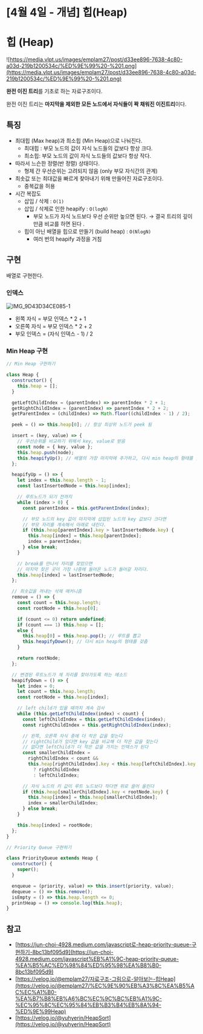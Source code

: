 # [4월 4일 - 개념] 힙(Heap)

# 힙 (Heap)

![https://media.vlpt.us/images/emplam27/post/d33ee896-7638-4c80-a03d-219b1200534c/%ED%9E%99%20-%201.png](https://media.vlpt.us/images/emplam27/post/d33ee896-7638-4c80-a03d-219b1200534c/%ED%9E%99%20-%201.png)

**완전 이진 트리**를 기초로 하는 자료구조이다.

완전 이진 트리는 **마지막을 제외한 모든 노드에서 자식들이 꽉 채워진 이진트리**이다.

## 특징

- 최대힙 (Max heap)과 최소힙 (Min Heap)으로 나눠진다.
  - 최대힙 : 부모 노드의 값이 자식 노드들의 값보다 항상 크다.
  - 최소힙: 부모 노드의 값이 자식 노드들의 값보다 항상 작다.
- 따라서 느슨한 정렬(반 정렬) 상태이다.
  - 형제 간 우선순위는 고려되지 않음 (only 부모 자식간의 관계)
- 최솟값 또는 최대값을 빠르게 찾아내기 위해 만들어진 자료구조이다.
  - 중복값을 허용
- 시간 복잡도
  - 삽입 / 삭제 : `O(1)`
  - 삽입 / 삭제로 인한 heapify : `O(logN)`
    - 부모 노드가 자식 노드보다 우선 순위만 높으면 된다.
      → 결국 트리의 깊이만큼 비교를 하면 된다 .
  - 힙이 아닌 배열을 힙으로 만들기 (build heap) : `O(NlogN)`
    - 여러 번의 heapify 과정을 거침

## 구현

배열로 구현한다.

### 인덱스

![IMG_9D43D34CE085-1](https://user-images.githubusercontent.com/68533016/161419481-1b5b3cd0-c049-43e2-b751-5e834ee2aa3f.jpeg)

- 왼쪽 자식 = 부모 인덱스 \* 2 + 1
- 오른쪽 자식 = 부모 인덱스 \* 2 + 2
- 부모 인덱스 = (자식 인덱스 - 1) / 2

### Min Heap 구현

```jsx
// Min Heap 구현하기

class Heap {
  constructor() {
    this.heap = [];
  }

  getLeftChildIndex = (parentIndex) => parentIndex * 2 + 1;
  getRightChildIndex = (parentIndex) => parentIndex * 2 + 2;
  getParentIndex = (childIndex) => Math.floor((childIndex - 1) / 2);

  peek = () => this.heap[0]; // 항상 최상위 노드가 peek 됨

  insert = (key, value) => {
    // 우선순위를 비교하기 위해서 key, value로 받음
    const node = { key, value };
    this.heap.push(node);
    this.heapifyUp(); // 배열의 가장 마지막에 추가하고, 다시 min heap의 형태를 갖춤
  };

  heapifyUp = () => {
    let index = this.heap.length - 1;
    const lastInsertedNode = this.heap[index];

    // 루트노드가 되기 전까지
    while (index > 0) {
      const parentIndex = this.getParentIndex(index);

      // 부모 노드의 key 값이 마지막에 삽입된 노드의 key 값보다 크다면
      // 부모 자리를 계속해서 아래로 내린다.
      if (this.heap[parentIndex].key > lastInsertedNode.key) {
        this.heap[index] = this.heap[parentIndex];
        index = parentIndex;
      } else break;
    }

    // break를 만나서 자리를 찾았으면
    // 마지막 찾은 곳이 가장 나중에 들어온 노드가 들어갈 자리다.
    this.heap[index] = lastInsertedNode;
  };

  // 최솟값을 꺼내는 삭제 매커니즘
  remove = () => {
    const count = this.heap.length;
    const rootNode = this.heap[0];

    if (count <= 0) return undefined;
    if (count === 1) this.heap = [];
    else {
      this.heap[0] = this.heap.pop(); // 루트를 뽑고
      this.heapifyDown(); // 다시 min heap의 형태를 갖춤
    }

    return rootNode;
  };

  // 변경된 루트노드가 제 자리를 찾아가도록 하는 메소드
  heapifyDown = () => {
    let index = 0;
    let count = this.heap.length;
    const rootNode = this.heap[index];

    // left child가 있을 때까지 계속 검사
    while (this.getLeftChildIndex(index) < count) {
      const leftChildIndex = this.getLeftChildIndex(index);
      const rightChildIndex = this.getRightChildIndex(index);

      // 왼쪽, 오른쪽 자식 중에 더 작은 값을 찾는다
      // rightChild가 있다면 key 값을 비교해 더 작은 값을 찾는다
      // 없다면 leftChild가 더 작은 값을 가지는 인덱스가 된다
      const smallerChildIndex =
        rightChildIndex < count &&
        this.heap[rightChildIndex].key < this.heap[leftChildIndex].key
          ? rightChildIndex
          : leftChildIndex;

      // 자식 노드의 키 값이 루트 노드보다 작다면 위로 끌어 올린다
      if (this.heap[smallerChildIndex].key < rootNode.key) {
        this.heap[index] = this.heap[smallerChildIndex];
        index = smallerChildIndex;
      } else break;
    }

    this.heap[index] = rootNode;
  };
}
```

```jsx
// Priority Queue 구현하기

class PriorityQueue extends Heap {
  constructor() {
    super();
  }

  enqueue = (priority, value) => this.insert(priority, value);
  dequeue = () => this.remove();
  isEmpty = () => this.heap.length <= 0;
  printHeap = () => console.log(this.heap);
}
```

## 참고

- [https://jun-choi-4928.medium.com/javascript로-heap-priority-queue-구현하기-8bc13bf095d9](https://jun-choi-4928.medium.com/javascript%EB%A1%9C-heap-priority-queue-%EA%B5%AC%ED%98%84%ED%95%98%EA%B8%B0-8bc13bf095d9)
- [https://velog.io/@emplam27/자료구조-그림으로-알아보는-힙Heap](https://velog.io/@emplam27/%EC%9E%90%EB%A3%8C%EA%B5%AC%EC%A1%B0-%EA%B7%B8%EB%A6%BC%EC%9C%BC%EB%A1%9C-%EC%95%8C%EC%95%84%EB%B3%B4%EB%8A%94-%ED%9E%99Heap)
- [https://velog.io/@yuhyerin/HeapSort](https://velog.io/@yuhyerin/HeapSort)
